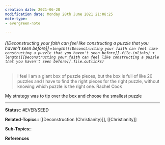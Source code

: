 ```yaml
---
creation date: 2021-06-28
modification date: Monday 28th June 2021 21:08:25
note-type: 
- evergreen-note

---
```


###### [[Deconstructing your faith can feel like constructing a puzzle that you haven't seen before]] `=length([[Deconstructing your faith can feel like constructing a puzzle that you haven't seen before]].file.inlinks) + length([[Deconstructing your faith can feel like constructing a puzzle that you haven't seen before]].file.outlinks)`


> I feel I am a giant box of puzzle pieces, but the box is full of like 20 puzzles and I have to find the right pieces for the right puzzle, without knowing which puzzle is the right one.
> Rachel Cook

My strategy was to tip over the box and choose the smallest puzzle

---

**Status**:: #EVER/SEED 

**Related-Topics**:: [[Deconstruction (Christianity)]], [[Christianity]]
	
**Sub-Topics**::
	
**References**